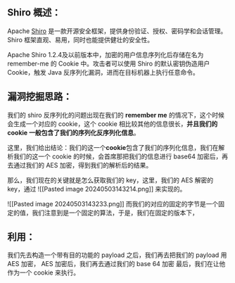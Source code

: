 ## Shiro 概述：
Apache [Shiro](https://so.csdn.net/so/search?q=Shiro&spm=1001.2101.3001.7020) 是一款开源安全框架，提供身份验证、授权、密码学和会话管理。Shiro 框架直观、易用，同时也能提供健壮的安全性。

Apache Shiro 1.2.4及以前版本中，加密的用户信息序列化后存储在名为 remember-me 的 Cookie 中。攻击者可以使用 Shiro 的默认密钥伪造用户 Cookie，触发 Java 反序列化漏洞，进而在目标机器上执行任意命令。

## 漏洞挖掘思路：
我们的 shiro 反序列化的问题出现在我们的 **remember me** 的情况下，这个时候会生成一个对应的 cookie，这个 cookie 相比较其他的信息很长，**并且我们的 cookie 一般包含了我们的序列化反序列化信息**。


这里，我们给出结论：我们的这一个**cookie**包含了我们的序列化信息，我们在解析我们的这一个 cookie 的时候，会首席那把我们的信息进行 base64 加密后，再去通过我们的 AES 加密，得到我们的解析后的结果。

那么，我们现在的关键就是怎么获取我们的 key，这里，我们的 AES 解密的 key，通过
![[Pasted image 20240503143214.png]]
来实现的。

![[Pasted image 20240503143233.png]]
而我们的对应的固定的字节是一个固定的值，我们注意到是一个固定的算法，于是，我们在固定的版本下，

## 利用：
我们先去构造一个带有目的功能的 payload
之后，我们再去把我们的 payload 用 AES 加密，
AES 加密后，我们再去通过我们的 base 64 加密
最后，我们在让他作为一个 cookie 来执行。
